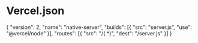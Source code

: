 # Vercel.json
{
  "version": 2,
  "name": "native-server",
  "builds": [{ "src": "server.js", "use": "@vercel/node" }],
  "routes": [{ "src": "/(.*)", "dest": "/server.js" }]
}
